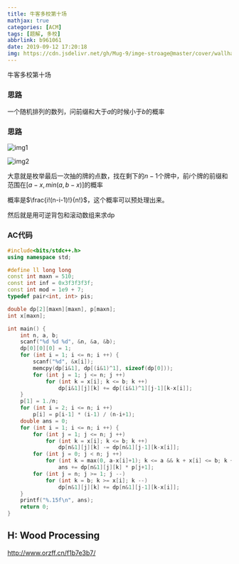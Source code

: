 ```yaml
---
title: 牛客多校第十场
mathjax: true
categories: [ACM]
tags: [题解, 多校]
abbrlink: b961061
date: 2019-09-12 17:20:18
img: https://cdn.jsdelivr.net/gh/Mug-9/imge-stroage@master/cover/wallhaven-281ekm.1vf1zk3q9bmo.jpg
---
```


牛客多校第十场

<!-- less-->

### 思路

一个随机排列的数列，问前缀和大于$a$的时候小于$b$的概率

### 思路

![img1](https://wx3.sinaimg.cn/mw690/0083TyOJly1gblwgobtobj30x10iqwjr.jpg)

![img2](https://wx4.sinaimg.cn/mw690/0083TyOJly1gblwgqivrcj30wt0icq7t.jpg)

大意就是枚举最后一次抽的牌的点数，找在剩下的$n-1$个牌中，前$i$个牌的前缀和范围在$[a-x,min(a,b-x)]$的概率

概率是$\frac{i!(n-i-1)!}{n!}$，这个概率可以预处理出来。

然后就是用可逆背包和滚动数组来求dp

### AC代码

```cpp
#include<bits/stdc++.h>
using namespace std;

#define ll long long
const int maxn = 510;
const int inf = 0x3f3f3f3f;
const int mod = 1e9 + 7;
typedef pair<int, int> pis;

double dp[2][maxn][maxn], p[maxn];
int x[maxn];

int main() { 
    int n, a, b;
    scanf("%d %d %d", &n, &a, &b);
    dp[0][0][0] = 1;
    for (int i = 1; i <= n; i ++) {
        scanf("%d", &x[i]);
        memcpy(dp[i&1], dp[(i&1)^1], sizeof(dp[0]));
        for (int j = 1; j <= n; j ++) 
            for (int k = x[i]; k <= b; k ++) 
                dp[i&1][j][k] += dp[(i&1)^1][j-1][k-x[i]];
    }
    p[1] = 1./n;
    for (int i = 2; i <= n; i ++)
        p[i] = p[i-1] * (i-1) / (n-i+1);
    double ans = 0;
    for (int i = 1; i <= n; i ++) {
        for (int j = 1; j <= n; j ++) 
            for (int k = x[i]; k <= b; k ++)
                dp[n&1][j][k] -= dp[n&1][j-1][k-x[i]];
        for (int j = 0; j < n; j ++)
            for (int k = max(0, a-x[i]+1); k <= a && k + x[i] <= b; k ++) 
                ans += dp[n&1][j][k] * p[j+1];
        for (int j = n; j >= 1; j --) 
            for (int k = b; k >= x[i]; k --) 
                dp[n&1][j][k] += dp[n&1][j-1][k-x[i]];
    }
    printf("%.15f\n", ans);
    return 0;
}
```

## H: Wood Processing

http://www.orzff.cn/f1b7e3b7/

